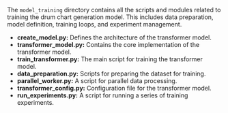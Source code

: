 The `model_training` directory contains all the scripts and modules related to training the drum chart generation model. This includes data preparation, model definition, training loops, and experiment management.

- **create_model.py:** Defines the architecture of the transformer model.
- **transformer_model.py:** Contains the core implementation of the transformer model.
- **train_transformer.py:** The main script for training the transformer model.
- **data_preparation.py:** Scripts for preparing the dataset for training.
- **parallel_worker.py:** A script for parallel data processing.
- **transformer_config.py:** Configuration file for the transformer model.
- **run_experiments.py:** A script for running a series of training experiments.